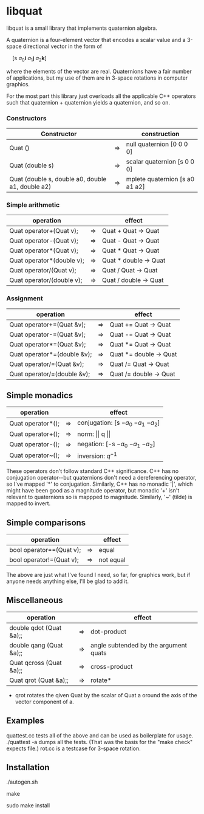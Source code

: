 # libquat
libquat is a small library that implements quaternion algebra.

A quaternion is a four-element vector that encodes a scalar value and a
3-space directional vector in the form of

&nbsp;&nbsp;&nbsp;&nbsp;[s $a_0$**i** $a_1$**j** $a_2$**k**]

where the elements of the vector are real.  Quaternions have a fair number of
applications, but my use of them are in 3-space rotations in computer graphics.

For the most part this library just overloads all the applicable C++ operators
such that quaternion + quaternion yields a quaternion, and so on.

### Constructors

| Constructor |     |construction |
| ----------- | --- |------------ |
| Quat () | $\Rightarrow$ | null quaternion [0 0 0 0] |
| Quat (double s) | $\Rightarrow$ | scalar quaternion [s 0 0 0] |
| Quat (double s, double a0, double a1, double a2) | $\Rightarrow$ | mplete quaternion [s a0 a1 a2] |

### Simple arithmetic

| operation |     | effect |
| --------- | --- | ------ |
| Quat operator+(Quat v);   | $\Rightarrow$ | Quat + Quat $\rightarrow$ Quat |
| Quat operator-(Quat v);   | $\Rightarrow$ | Quat - Quat $\rightarrow$ Quat |
| Quat operator*(Quat v);   | $\Rightarrow$ | Quat * Quat $\rightarrow$ Quat |
| Quat operator*(double v); | $\Rightarrow$ | Quat * double $\rightarrow$ Quat |
| Quat operator/(Quat v);   | $\Rightarrow$ | Quat / Quat $\rightarrow$ Quat |
| Quat operator/(double v); | $\Rightarrow$ | Quat / double $\rightarrow$ Quat |

### Assignment

| operation |     | effect |
| --------- | --- | ------ |
| Quat operator+=(Quat &v);   | $\Rightarrow$ | Quat += Quat $\rightarrow$ Quat |
| Quat operator-=(Quat &v);   | $\Rightarrow$ | Quat -= Quat $\rightarrow$ Quat |
| Quat operator*=(Quat &v);   | $\Rightarrow$ | Quat *= Quat $\rightarrow$ Quat |
| Quat operator*=(double &v); | $\Rightarrow$ | Quat *= double $\rightarrow$ Quat |
| Quat operator/=(Quat &v);   | $\Rightarrow$ | Quat /= Quat $\rightarrow$ Quat |
| Quat operator/=(double &v); | $\Rightarrow$ | Quat /= double $\rightarrow$ Quat |

## Simple monadics

| operation |     | effect |
| --------- | --- | ------ |
| Quat          operator*();   | $\Rightarrow$ | conjugation: [s $-a_0$ $-a_1$ $-a_2$] |
| Quat          operator+();   | $\Rightarrow$ | norm: \|\| q \|\| |
| Quat          operator-();   | $\Rightarrow$ | negation: [-s $-a_0$ $-a_1$ $-a_2$] |
| Quat          operator~();   | $\Rightarrow$ | inversion: $q^{-1}$ |

These operators don't follow standard C++ significance.  C++ has no
conjugation operator--but quaternions don't need a dereferencing operator, so
I've mapped '*' to conjugation.  Similarly, C++ has no monadic '|', which
might have been good as a magnitude operator, but monadic '+' isn't relevant
to quaternions so is mappped to magnitude.  Similarly, '~' (tilde) is mapped
to invert.

## Simple comparisons

| operation |     | effect |
| --------- | --- | ------ |
| bool          operator==(Quat v); | $\Rightarrow$ | equal |
| bool          operator!=(Quat v); | $\Rightarrow$ | not equal |

The above are just what I've found I need, so far, for graphics work, but if anyone needs
anything else, I'll be glad to add it.

## Miscellaneous

| operation |     | effect |
| --------- | --- | ------ |
| double qdot (Quat &a);; | $\Rightarrow$ | dot-product |
| double qang (Quat &a);; | $\Rightarrow$ | angle subtended by the argument quats |
| Quat qcross (Quat &a);; | $\Rightarrow$ | cross-product |
| Quat qrot   (Quat &a);; | $\Rightarrow$ | rotate* |

* qrot rotates the qiven Quat by the scalar of Quat a oround the axis of the
vector component of a.

## Examples

quattest.cc tests all of the above and can be used as boilerplate for usage.
./quattest -a dumps all the tests.  (That was the basis for the "make check" expects
file.)  rot.cc is a testcase for 3-space rotation.

## Installation

./autogen.sh

make

sudo make install



